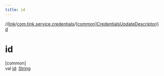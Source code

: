```yaml
---
title: id
---
```

//[link](../../../index.html)/[com.tink.service.credentials](../index.html)/[[common]CredentialsUpdateDescriptor](index.html)/[id](id.html)



# id



[common]\
val [id](id.html): [String](https://kotlinlang.org/api/latest/jvm/stdlib/kotlin/-string/index.html)




